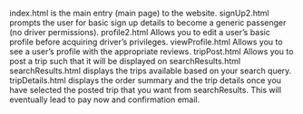 index.html is the main entry (main page) to the website. 
signUp2.html prompts the user for basic sign up details to become a generic passenger (no driver permissions). 
profile2.html Allows you to edit a user’s basic profile before acquiring driver’s privileges. 
viewProfile.html Allows you to see a user’s profile with the appropriate reviews. 
tripPost.html Allows you to post a trip such that it will be displayed on searchResults.html
searchResults.html displays the trips available based on your search query. 
tripDetails.html displays the order summary and the trip details once you have selected the posted trip that you want from searchResults. This will eventually lead to pay now and confirmation email. 
